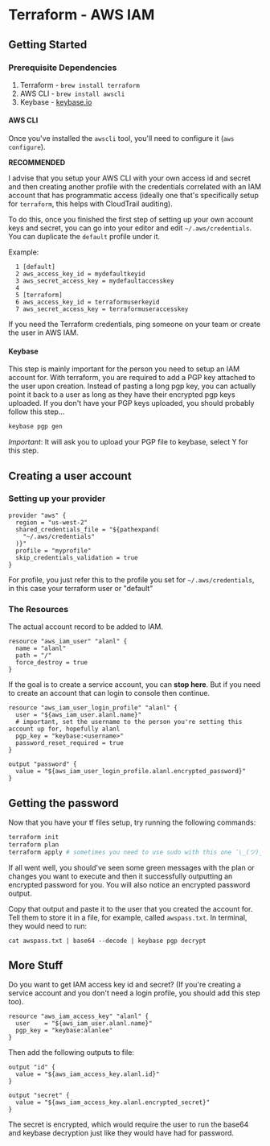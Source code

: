 # Terraform - AWS IAM

## Getting Started

### Prerequisite Dependencies
1. Terraform - `brew install terraform`
2. AWS CLI - `brew install awscli`
3. Keybase - [keybase.io](http://keybase.io)

#### AWS CLI
Once you've installed the `awscli` tool, you'll need to configure it (`aws configure`).

**RECOMMENDED**

I advise that you setup your AWS CLI with your own access id and secret and then creating another profile with the credentials correlated with an IAM account that has programmatic access (ideally one that's specifically setup for `terraform`, this helps with CloudTrail auditing). 

To do this, once you finished the first step of setting up your own account keys and secret, you can go into your editor and edit `~/.aws/credentials`. You can duplicate the `default` profile under it.

Example:
```
  1 [default]
  2 aws_access_key_id = mydefaultkeyid
  3 aws_secret_access_key = mydefaultaccesskey
  4
  5 [terraform]
  6 aws_access_key_id = terraformuserkeyid
  7 aws_secret_access_key = terraformuseraccesskey
```

If you need the Terraform credentials, ping someone on your team or create the user in AWS IAM.

#### Keybase
This step is mainly important for the person you need to setup an IAM account for. With terraform, you are required to add a PGP key attached to the user upon creation. Instead of pasting a long pgp key, you can actually point it back to a user as long as they have their encrypted pgp keys uploaded. If you don't have your PGP keys uploaded, you should probably follow this step...

```bash
keybase pgp gen
```
*Important*: It will ask you to upload your PGP file to keybase, select Y for this step.

## Creating a user account 

### Setting up your provider 
```nginx
provider "aws" {
  region = "us-west-2"
  shared_credentials_file = "${pathexpand(
    "~/.aws/credentials"
  )}"
  profile = "myprofile"
  skip_credentials_validation = true
}
```
For profile, you just refer this to the profile you set for `~/.aws/credentials`, in this case your terraform user or "default"

### The Resources
The actual account record to be added to IAM.
```nginx
resource "aws_iam_user" "alanl" {
  name = "alanl"
  path = "/"
  force_destroy = true
}
```

If the goal is to create a service account, you can **stop here**. But if you need to create an account that can login to console then continue.

```nginx
resource "aws_iam_user_login_profile" "alanl" {
  user = "${aws_iam_user.alanl.name}"
  # important, set the username to the person you're setting this account up for, hopefully alanl
  pgp_key = "keybase:<username>"
  password_reset_required = true
}

output "password" {
  value = "${aws_iam_user_login_profile.alanl.encrypted_password}"
}
```

## Getting the password
Now that you have your tf files setup, try running the following commands:
```bash
terraform init
terraform plan
terraform apply # sometimes you need to use sudo with this one ¯\_(ツ)_/¯
```

If all went well, you should've seen some green messages with the plan or changes you want to execute and then it successfully outputting an encrypted password for you. You will also notice an encrypted password output.

Copy that output and paste it to the user that you created the account for. Tell them to store it in a file, for example, called `awspass.txt`. In terminal, they would need to run:

```
cat awspass.txt | base64 --decode | keybase pgp decrypt
```

## More Stuff
Do you want to get IAM access key id and secret? 
(If you're creating a service account and you don't need a login profile, you should add this step too).
```nginx
resource "aws_iam_access_key" "alanl" {
  user    = "${aws_iam_user.alanl.name}"
  pgp_key = "keybase:alanlee"
}
```

Then add the following outputs to file:
```nginx
output "id" {
  value = "${aws_iam_access_key.alanl.id}"
}

output "secret" {
  value = "${aws_iam_access_key.alanl.encrypted_secret}"
}
```

The secret is encrypted, which would require the user to run the base64 and keybase decryption just like they would have had for password.